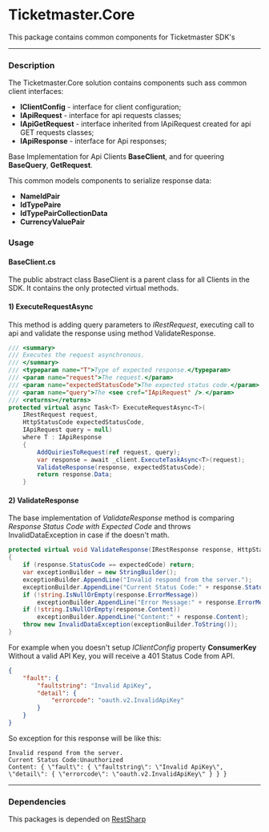 ﻿# Ticketmaster.Core

This package contains common components for Ticketmaster SDK's
___
### Description
The Ticketmaster.Core solution contains components such ass common client interfaces:
* __IClientConfig__ - interface for client configuration;
* __IApiRequest__ - interface for api requests classes;
* __IApiGetRequest__ - interface inherited from IApiRequest created for api GET requests classes;
* __IApiResponse__ - interface for Api responses;

Base Implementation for Api Clients __BaseClient__, and for queering  __BaseQuery__, __GetRequest__.

This common models components to serialize response data:
* __NameIdPair__ 
* __IdTypePaire__ 
* __IdTypePairCollectionData__ 
* __CurrencyValuePair__ 

### Usage
#### BaseClient.cs

The public abstract class BaseClient is a parent class for all Clients in the SDK. 
It contains the only  protected virtual methods.

#### 1) ExecuteRequestAsync
This method is adding query parameters to *IRestRequest*, executing call to api and validate 
the response using method ValidateResponse.  

```C#
/// <summary>
/// Executes the request asynchronous.
/// </summary>
/// <typeparam name="T">Type of expected response.</typeparam>
/// <param name="request">The request.</param>
/// <param name="expectedStatusCode">The expected status code.</param>
/// <param name="query">The <see cref="IApiRequest" />.</param>
/// <returns></returns>
protected virtual async Task<T> ExecuteRequestAsync<T>(
    IRestRequest request,
    HttpStatusCode expectedStatusCode,
    IApiRequest query = null)
    where T : IApiResponse
    {
        AddQuiriesToRequest(ref request, query);
        var response = await _client.ExecuteTaskAsync<T>(request);
        ValidateResponse(response, expectedStatusCode);
        return response.Data;
    }
```


#### 2) ValidateResponse

The base implementation of *ValidateResponse* method is comparing 
*Response Status Code with  Expected Code* and throws InvalidDataException
in case if the doesn't math.

```C#
protected virtual void ValidateResponse(IRestResponse response, HttpStatusCode expectedCode)
{
    if (response.StatusCode == expectedCode) return;
    var exceptionBuilder = new StringBuilder();
    exceptionBuilder.AppendLine("Invalid respond from the server.");
    exceptionBuilder.AppendLine("Current Status Code:" + response.StatusCode);
    if (!string.IsNullOrEmpty(response.ErrorMessage))
        exceptionBuilder.AppendLine("Error Message:" + response.ErrorMessage);
    if (!string.IsNullOrEmpty(response.Content))
        exceptionBuilder.AppendLine("Content:" + response.Content);
    throw new InvalidDataException(exceptionBuilder.ToString());
}
```

For example when you doesn't setup *IClientConfig* property **ConsumerKey** Without a valid API Key,
you will receive a 401 Status Code from API.
```Json
{
    "fault": {
        "faultstring": "Invalid ApiKey",
        "detail": {
            "errorcode": "oauth.v2.InvalidApiKey"
        }
    }
}
```

So exception for this response will be like this:

```
Invalid respond from the server.
Current Status Code:Unauthorized
Content: { \"fault\": { \"faultstring\": \"Invalid ApiKey\", \"detail\": { \"errorcode\": \"oauth.v2.InvalidApiKey\" } } }
```

____
### Dependencies

This packages is depended on [RestSharp](http://restsharp.org/) 